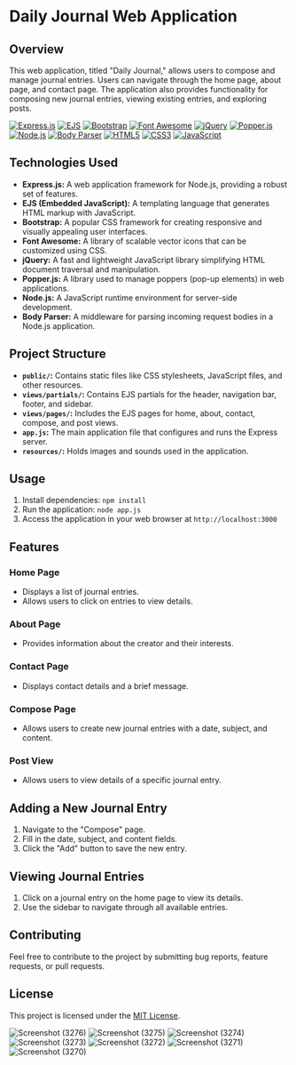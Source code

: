 # Daily Journal Web Application

## Overview

This web application, titled "Daily Journal," allows users to compose and manage journal entries. Users can navigate through the home page, about page, and contact page. The application also provides functionality for composing new journal entries, viewing existing entries, and exploring posts.


[![Express.js](https://img.shields.io/badge/Express.js-4.x-blue.svg)](https://expressjs.com/)
[![EJS](https://img.shields.io/badge/EJS-3.x-orange.svg)](https://ejs.co/)
[![Bootstrap](https://img.shields.io/badge/Bootstrap-4.x-purple.svg)](https://getbootstrap.com/)
[![Font Awesome](https://img.shields.io/badge/Font%20Awesome-5.x-blueviolet.svg)](https://fontawesome.com/)
[![jQuery](https://img.shields.io/badge/jQuery-3.x-yellow.svg)](https://jquery.com/)
[![Popper.js](https://img.shields.io/badge/Popper.js-2.x-brightgreen.svg)](https://popper.js.org/)
[![Node.js](https://img.shields.io/badge/Node.js-14.x-green.svg)](https://nodejs.org/)
[![Body Parser](https://img.shields.io/badge/Body%20Parser-1.x-lightgrey.svg)](https://www.npmjs.com/package/body-parser)
[![HTML5](https://img.shields.io/badge/HTML5-red.svg)](https://developer.mozilla.org/en-US/docs/Web/Guide/HTML/HTML5)
[![CSS3](https://img.shields.io/badge/CSS3-blue.svg)](https://developer.mozilla.org/en-US/docs/Web/CSS)
[![JavaScript](https://img.shields.io/badge/JavaScript-yellow.svg)](https://developer.mozilla.org/en-US/docs/Web/JavaScript)

## Technologies Used

- **Express.js:** A web application framework for Node.js, providing a robust set of features.
- **EJS (Embedded JavaScript):** A templating language that generates HTML markup with JavaScript.
- **Bootstrap:** A popular CSS framework for creating responsive and visually appealing user interfaces.
- **Font Awesome:** A library of scalable vector icons that can be customized using CSS.
- **jQuery:** A fast and lightweight JavaScript library simplifying HTML document traversal and manipulation.
- **Popper.js:** A library used to manage poppers (pop-up elements) in web applications.
- **Node.js:** A JavaScript runtime environment for server-side development.
- **Body Parser:** A middleware for parsing incoming request bodies in a Node.js application.

## Project Structure

- **`public/`:** Contains static files like CSS stylesheets, JavaScript files, and other resources.
- **`views/partials/`:** Contains EJS partials for the header, navigation bar, footer, and sidebar.
- **`views/pages/`:** Includes the EJS pages for home, about, contact, compose, and post views.
- **`app.js`:** The main application file that configures and runs the Express server.
- **`resources/`:** Holds images and sounds used in the application.

## Usage

1. Install dependencies: `npm install`
2. Run the application: `node app.js`
3. Access the application in your web browser at `http://localhost:3000`

## Features

### Home Page

- Displays a list of journal entries.
- Allows users to click on entries to view details.

### About Page

- Provides information about the creator and their interests.

### Contact Page

- Displays contact details and a brief message.

### Compose Page

- Allows users to create new journal entries with a date, subject, and content.

### Post View

- Allows users to view details of a specific journal entry.

## Adding a New Journal Entry

1. Navigate to the "Compose" page.
2. Fill in the date, subject, and content fields.
3. Click the "Add" button to save the new entry.

## Viewing Journal Entries

1. Click on a journal entry on the home page to view its details.
2. Use the sidebar to navigate through all available entries.

## Contributing

Feel free to contribute to the project by submitting bug reports, feature requests, or pull requests.

## License

This project is licensed under the [MIT License](LICENSE).









![Screenshot (3276)](https://github.com/Nilupa-Illangarathna/My_First_Blogging_Site/assets/95247831/a79cec58-eaf6-46e0-a296-ffa66938710b)
![Screenshot (3275)](https://github.com/Nilupa-Illangarathna/My_First_Blogging_Site/assets/95247831/8b75001c-0db9-40ca-a1c9-b5673c1f4481)
![Screenshot (3274)](https://github.com/Nilupa-Illangarathna/My_First_Blogging_Site/assets/95247831/583dd3bb-ce87-4c3b-a8ab-9ee2c4062be5)
![Screenshot (3273)](https://github.com/Nilupa-Illangarathna/My_First_Blogging_Site/assets/95247831/7d3961e3-02dc-4227-84a7-d00b25b24869)
![Screenshot (3272)](https://github.com/Nilupa-Illangarathna/My_First_Blogging_Site/assets/95247831/71368b25-9006-4777-a289-49681cea35de)
![Screenshot (3271)](https://github.com/Nilupa-Illangarathna/My_First_Blogging_Site/assets/95247831/f3a77d8c-9fb1-45a0-bb41-2210a5c53c4c)
![Screenshot (3270)](https://github.com/Nilupa-Illangarathna/My_First_Blogging_Site/assets/95247831/024edff9-af71-478f-b043-cda45af18d20)
